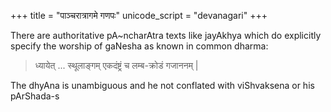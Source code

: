 +++
title = "पाञ्चरात्रागमे गणपः"
unicode_script = "devanagari"
+++

There are authoritative pA~ncharAtra texts like jayAkhya which do explicitly specify the worship of gaNesha as known in common dharma:

> ध्यायेत् ... स्थूलाङ्गम् एकदंष्ट्रं च लम्ब-क्रोडं गजाननम् |

The dhyAna is unambiguous and he not conflated with viShvaksena or his pArShada-s

